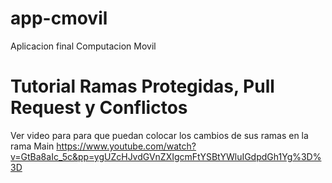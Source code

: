 # app-cmovil
Aplicacion final Computacion Movil
# Tutorial Ramas Protegidas, Pull Request y Conflictos
Ver video para para que puedan colocar los cambios de sus ramas en la rama Main
https://www.youtube.com/watch?v=GtBa8aIc_5c&pp=ygUZcHJvdGVnZXIgcmFtYSBtYWluIGdpdGh1Yg%3D%3D
